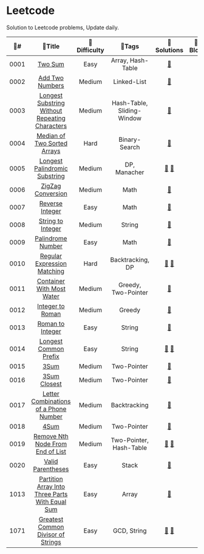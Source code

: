 # Leetcode
Solution to Leetcode problems, Update daily.

|   :dizzy:#   |   :blue_book:Title   |   :dart:Difficulty   |   :paperclip:Tags   |   :blue_book:Solutions   |   :page_with_curl:Blog   |
|   :------:   |   :--------------:   |   :--------------:   |   :-------------:   |   :------------------:   |   :------------------:   |
|0001|[Two Sum](https://leetcode-cn.com/problems/two-sum/)|Easy|Array, Hash-Table|[:book:](https://github.com/ArchieScott/Leetcode/blob/master/0001.%20Two%20Sum/0001%20Solution%20%26%20Code.cpp)||
|0002|[Add Two Numbers](https://leetcode-cn.com/problems/add-two-numbers/)|Medium|Linked-List|[:book:](https://github.com/ArchieScott/Leetcode/blob/master/0002.%20Add%20Two%20Numbers/0002%20Solution%20%26%20Code.cpp)||
|0003|[Longest Substring Without Repeating Characters](https://leetcode-cn.com/problems/longest-substring-without-repeating-characters/)|Medium|Hash-Table, Sliding-Window|[:book:](https://github.com/ArchieScott/Leetcode/blob/master/0003.%20Longest%20Substring%20Without%20Repeating%20Characters/0003%20Solution%20%26%20Code.cpp)||
|0004|[Median of Two Sorted Arrays](https://leetcode-cn.com/problems/median-of-two-sorted-arrays/)|Hard|Binary-Search|[:book:](https://github.com/ArchieScott/Leetcode/blob/master/0003.%20Longest%20Substring%20Without%20Repeating%20Characters/0003%20Solution%20%26%20Code.cpp)||
|0005|[Longest Palindromic Substring](https://leetcode-cn.com/problems/longest-palindromic-substring/)|Medium|DP, Manacher|[:book:](https://github.com/ArchieScott/Leetcode/blob/master/0005.%20Longest%20Palindromic%20Substring/0005%20Solution%20%26%20Code%20-%20Method%201.cpp) [:book:](https://github.com/ArchieScott/Leetcode/blob/master/0005.%20Longest%20Palindromic%20Substring/0005%20Solution%20%26%20Code%20-%20Method%202.cpp)||
|0006|[ZigZag Conversion](https://leetcode-cn.com/problems/zigzag-conversion/)|Medium|Math|[:book:](https://github.com/ArchieScott/Leetcode/blob/master/0006.%20ZigZag%20Conversion/0006%20Solution%20%26%20Code.cpp)||
|0007|[Reverse Integer](https://leetcode-cn.com/problems/reverse-integer/)|Easy|Math|[:book:](https://github.com/ArchieScott/Leetcode/blob/master/0007.%20Reverse%20Integer/0007%20Solution%20%26%20Code.cpp)||
|0008|[String to Integer](https://leetcode-cn.com/problems/string-to-integer-atoi/)|Medium|String|[:book:](https://github.com/ArchieScott/Leetcode/blob/master/0008.%20String%20to%20Integer/0008%20Solution%20%26%20Code.cpp)||
|0009|[Palindrome Number](https://leetcode-cn.com/problems/palindrome-number/)|Easy|Math|[:book:](https://github.com/ArchieScott/Leetcode/blob/master/0009.%20Palindrome%20Number/0009%20Solution%20%26%20Code.cpp)||
|0010|[Regular Expression Matching](https://leetcode-cn.com/problems/regular-expression-matching/)|Hard|Backtracking, DP|[:book:](https://github.com/ArchieScott/Leetcode/blob/master/0010.%20Regular%20Expression%20Matching/0010%20Solution%20%26%20Code%20-%20Method%201.cpp) [:book:](https://github.com/ArchieScott/Leetcode/blob/master/0010.%20Regular%20Expression%20Matching/0010%20Solution%20%26%20Code%20-%20Method%202.cpp)||
|0011|[Container With Most Water](https://leetcode-cn.com/problems/container-with-most-water/)|Medium|Greedy, Two-Pointer|[:book:](https://github.com/ArchieScott/Leetcode/blob/master/0011.%20Container%20With%20Most%20Water/0011%20Solution%20%26%20Code.cpp)||
|0012|[Integer to Roman](https://leetcode-cn.com/problems/integer-to-roman/)|Medium|Greedy|[:book:](https://github.com/ArchieScott/Leetcode/blob/master/0012.%20Integer%20to%20Roman/0012%20Solution%20%26%20Code.cpp)||
|0013|[Roman to Integer](https://leetcode-cn.com/problems/roman-to-integer/)|Easy|String|[:book:](https://github.com/ArchieScott/Leetcode/blob/master/0013.%20Roman%20to%20Integer/0013%20Solution%20%26%20Code.cpp)||
|0014|[Longest Common Prefix](https://leetcode-cn.com/problems/longest-common-prefix/)|Easy|String|[:book:](https://github.com/ArchieScott/Leetcode/blob/master/0014.%20Longest%20Common%20Prefix/0014%20Solution%20%26%20Code%20-%20Method%201.cpp) [:book:](https://github.com/ArchieScott/Leetcode/blob/master/0014.%20Longest%20Common%20Prefix/0014%20Solution%20%26%20Code%20-%20Method%202.cpp)||
|0015|[3Sum](https://leetcode-cn.com/problems/3sum/)|Medium|Two-Pointer|[:book:](https://github.com/ArchieScott/Leetcode/blob/master/0015.%203Sum/0015%20Solution%20%26%20Code.cpp)||
|0016|[3Sum Closest](https://leetcode-cn.com/problems/3sum-closest/)|Medium|Two-Pointer|[:book:](https://github.com/ArchieScott/Leetcode/blob/master/0016.%203Sum%20Closest/0016%20Solution%20%26%20Code.cpp)||
|0017|[Letter Combinations of a Phone Number](https://leetcode-cn.com/problems/letter-combinations-of-a-phone-number/)|Medium|Backtracking|[:book:](https://github.com/ArchieScott/Leetcode/blob/master/0017.%20Letter%20Combinations%20of%20a%20Phone%20Number/0017%20Solution%20%26%20Code.cpp)||
|0018|[4Sum](https://leetcode-cn.com/problems/4sum/)|Medium|Two-Pointer|[:book:](https://github.com/ArchieScott/Leetcode/blob/master/0018.%204Sum/0018%20Solution%20%26%20Code.cpp)||
|0019|[Remove Nth Node From End of List](https://leetcode-cn.com/problems/remove-nth-node-from-end-of-list/)|Medium|Two-Pointer, Hash-Table|[:book:](https://github.com/ArchieScott/Leetcode/blob/master/0019.%20Remove%20Nth%20Node%20From%20End%20of%20List/0019%20Solution%20%26%20Code%20-%20Method%201.cpp) [:book:](https://github.com/ArchieScott/Leetcode/blob/master/0019.%20Remove%20Nth%20Node%20From%20End%20of%20List/0019%20Solution%20%26%20Code%20-%20Method%202.cpp)||
|0020|[Valid Parentheses](https://leetcode-cn.com/problems/valid-parentheses/)|Easy|Stack|[:book:](https://github.com/ArchieScott/Leetcode/blob/master/0020.%20Valid%20Parentheses/0020%20Solution%20%26%20Code.cpp)||
|1013|[Partition Array Into Three Parts With Equal Sum](https://leetcode-cn.com/problems/partition-array-into-three-parts-with-equal-sum/)|Easy|Array|[:book:](https://github.com/ArchieScott/Leetcode/blob/master/1013.%20Partition%20Array%20Into%20Three%20Parts%20With%20Equal%20Sum/1013%20Solution%20%26%20Code.cpp)||
|1071|[Greatest Common Divisor of Strings](https://leetcode-cn.com/problems/greatest-common-divisor-of-strings/)|Easy|GCD, String|[:book:](https://github.com/ArchieScott/Leetcode/blob/master/1071.%20Greatest%20Common%20Divisor%20of%20Strings/1071%20Solution%20%26%20Code%20-%20Method%201.cpp) [:book:](https://github.com/ArchieScott/Leetcode/blob/master/1071.%20Greatest%20Common%20Divisor%20of%20Strings/1071%20Solution%20%26%20Code%20-%20Method%202.cpp)||